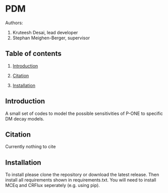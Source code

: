 # PDM

Authors:

1. Kruteesh Desai, lead developer
2. Stephan Meighen-Berger, supervisor

## Table of contents

1. [Introduction](#introduction)

2. [Citation](#citation)

4. [Installation](#installation)

## Introduction <a name="introduction"></a>

A small set of codes to model the possible sensitivities of P-ONE
to specific DM decay models.

## Citation <a name="citation"></a>

Currently nothing to cite

## Installation <a name="installation"></a>

To install please clone the repository or download the latest release. Then
install all requirements shown in requirements.txt. You will need to install
MCEq and CRFlux seperately (e.g. using pip).
